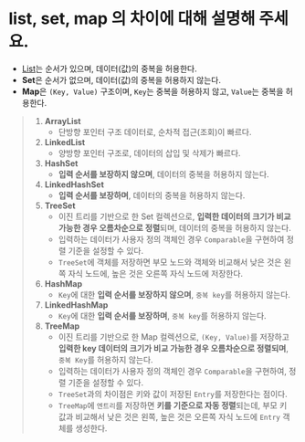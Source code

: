 # list, set, map 의 차이에 대해 설명해 주세요.

- [List](https://github.com/genesis12345678/TIL/blob/main/dataStructure/linear/Array/Array.md#arraylist)는 순서가 있으며, 데이터(값)의 중복을 허용한다.
- **Set**은 순서가 없으며, 데이터(값)의 중복을 허용하지 않는다.
- **Map**은 `(Key, Value)` 구조이며, `Key`는 중복을 허용하지 않고, `Value`는 중복을 허용한다.

> 1. **ArrayList** 
>    - 단방향 포인터 구조 데이터로, 순차적 접근(조회)이 빠르다.
> 2. **LinkedList** 
>    - 양방향 포인터 구조로, 데이터의 삽입 및 삭제가 빠르다.
> 3. **HashSet** 
>    - **입력 순서를 보장하지 않으며**, 데이터의 중복을 허용하지 않는다.
> 4. **LinkedHashSet** 
>    - **입력 순서를 보장하며**, 데이터의 중복을 허용하지 않는다.
> 5. **TreeSet** 
>    - 이진 트리를 기반으로 한 Set 컬렉션으로, **입력한 데이터의 크기가 비교 가능한 경우 오름차순으로 정렬**되며, 데이터의 중복을 허용하지 않는다. 
>    - 입력하는 데이터가 사용자 정의 객체인 경우 `Comparable`을 구현하여 정렬 기준을 설정할 수 있다.
>    - `TreeSet`에 객체를 저장하면 부모 노드와 객체와 비교해서 낮은 것은 왼쪽 자식 노드에, 높은 것은 오른쪽 자식 노드에 저장한다.
> 6. **HashMap** 
>    - `Key`에 대한 **입력 순서를 보장하지 않으며**, `중복 key`를 허용하지 않는다.
> 7. **LinkedHashMap** 
>    - `Key`에 대한 **입력 순서를 보장하며**, `중복 key`를 허용하지 않는다.
> 8. **TreeMap** 
>    - 이진 트리를 기반으로 한 Map 컬렉션으로, `(Key, Value)`를 저장하고 **입력한 key 데이터의 크기가 비교 가능한 경우 오름차순으로 정렬되며**, `중복 Key`를 허용하지 않는다.
>    - 입력하는 데이터가 사용자 정의 객체인 경우 `Comparable`을 구현하여, 정렬 기준을 설정할 수 있다.
>    - `TreeSet`과의 차이점은 키와 값이 저장된 `Entry`를 저장한다는 점이다.
>    - `TreeMap`에 `엔트리`를 저장하면 **키를 기준으로 자동 정렬**되는데, 부모 키 값과 비교해서 낮은 것은 왼쪽, 높은 것은 오른쪽 자식 노드에 `Entry` 객체를 생성한다.

